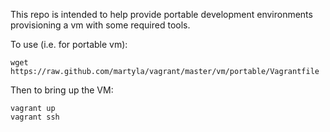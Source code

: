This repo is intended to help provide portable development environments
provisioning a vm with some required tools.

To use (i.e. for portable vm):
```shell
wget https://raw.github.com/martyla/vagrant/master/vm/portable/Vagrantfile
```

Then to bring up the VM:
```shell
vagrant up
vagrant ssh
```
